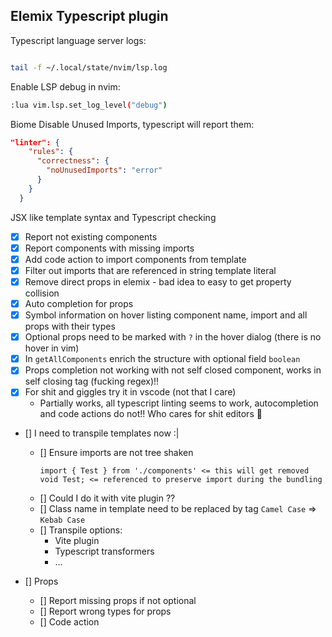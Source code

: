 ## Elemix Typescript plugin

Typescript language server logs:

```bash

tail -f ~/.local/state/nvim/lsp.log
```

Enable LSP debug in nvim:

```bash
:lua vim.lsp.set_log_level("debug")
```

Biome Disable Unused Imports, typescript will report them:
```json
"linter": {
    "rules": {
      "correctness": {
        "noUnusedImports": "error"
      }
    }
  }
```
JSX like template syntax and Typescript checking

- [x] Report not existing components
- [x] Report components with missing imports
- [x] Add code action to import components from template
- [x] Filter out imports that are referenced in string template literal
- [x] Remove direct props in elemix - bad idea to easy to get property collision
- [x] Auto completion for props
- [x] Symbol information on hover listing component name, import and all props with their types
- [x] Optional props need to be marked with `?` in the hover dialog (there is no hover in vim)
- [x] In `getAllComponents` enrich the structure with optional field `boolean`
- [x] Props completion not working with not self closed component, works in self closing tag (fucking regex)!!
- [x] For shit and giggles try it in vscode (not that I care) 
    - Partially works, all typescript linting seems to work, autocompletion and code actions do not!! Who cares for shit editors :shrug:
- [] I need to transpile templates now :|
    - [] Ensure imports are not tree shaken
        ```
        import { Test } from './components' <= this will get removed
        void Test; <= referenced to preserve import during the bundling
        ```
    - [] Could I do it with vite plugin ??
    - [] Class name in template need to be replaced by tag `Camel Case` => `Kebab Case`
    - [] Transpile options:
        - Vite plugin
        - Typescript transformers
        - ...
        
- [] Props
    - [] Report missing props if not optional
    - [] Report wrong types for props
    - [] Code action 
